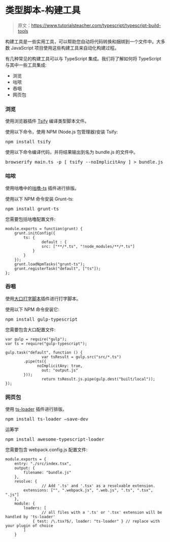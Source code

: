 # 类型脚本-构建工具

> 原文：<https://www.tutorialsteacher.com/typescript/typescript-build-tools>

构建工具是一些实用工具，可以帮助您自动将代码转换和捆绑到一个文件中。大多数 JavaScript 项目使用这些构建工具来自动化构建过程。

有几种常见的构建工具可以与 TypeScript 集成。我们将了解如何将 TypeScript 与其中一些工具集成:

*   浏览
*   咕哝
*   吞咽
*   网页包

### 浏览

使用浏览器插件 [Tsify](https://github.com/smrq/tsify) 编译类型脚本文件。

使用以下命令，使用 NPM (Node.js 包管理器)安装 Tsify:

<samp>npm install tsify</samp>

使用以下命令编译代码，并将结果输出到名为 bundle.js 的文件中。

<samp>browserify main.ts -p [ tsify --noImplicitAny ] > bundle.js</samp>

### 咕哝

使用咕噜中的[咕噜-ts](https://github.com/TypeStrong/grunt-ts) 插件进行排版。

使用以下 NPM 命令安装 Grunt-ts:

<samp>npm install grunt-ts</samp>

您需要包括咕噜配置文件:

```
module.exports = function(grunt) {
    grunt.initConfig({
        ts: {
                default : {
                src: ["**/*.ts", "!node_modules/**/*.ts"]
            }
        }
    });
    grunt.loadNpmTasks("grunt-ts");
    grunt.registerTask("default", ["ts"]);
}; 

```

### 吞咽

使用[大口打字脚本](https://github.com/ivogabe/gulp-typescript)插件进行打字脚本。

使用以下 NPM 命令安装它:

<samp>npm install gulp-typescript</samp>

您需要包含大口配置文件:

```
var gulp = require("gulp");
var ts = require("gulp-typescript");

gulp.task("default", function () {
                var tsResult = gulp.src("src/*.ts")
        .pipe(ts({
              noImplicitAny: true,
                out: "output.js"
        }));
                return tsResult.js.pipe(gulp.dest("built/local"));
}); 

```

### 网页包

使用 [ts-loader](https://www.npmjs.com/package/ts-loader) 插件进行排版。

<samp>npm install ts-loader –save-dev</samp>

运筹学

<samp>npm install awesome-typescript-loader</samp>

您需要包含 webpack.config.js 配置文件:

```
module.exports = {
    entry: "./src/index.tsx",
    output: {
        filename: "bundle.js"
    },
    resolve: {
                // Add '.ts' and '.tsx' as a resolvable extension.
        extensions: ["", ".webpack.js", ".web.js", ".ts", ".tsx", ".js"]
    },
    module: {
        loaders: [
                // all files with a '.ts' or '.tsx' extension will be handled by 'ts-loader'
            { test: /\.tsx?$/, loader: "ts-loader" } // replace with your plugin of choice
        ]
    } 

```